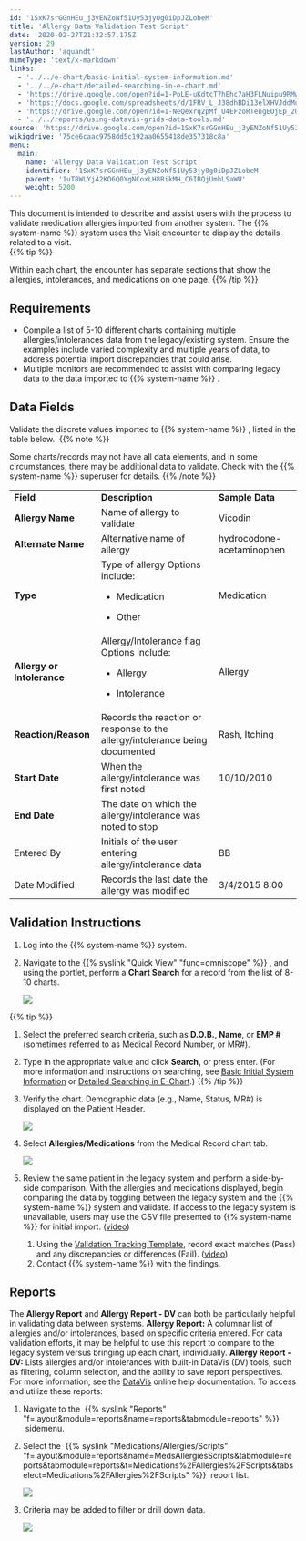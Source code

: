 ```yaml
---
id: '1SxK7srGGnHEu_j3yENZoNf51Uy53jy0g0iDpJZLobeM'
title: 'Allergy Data Validation Test Script'
date: '2020-02-27T21:32:57.175Z'
version: 29
lastAuthor: 'aquandt'
mimeType: 'text/x-markdown'
links:
  - '../../e-chart/basic-initial-system-information.md'
  - '../../e-chart/detailed-searching-in-e-chart.md'
  - 'https://drive.google.com/open?id=1-PoLE-uKdtcT7hEhc7aH3FLNuipu9RMw'
  - 'https://docs.google.com/spreadsheets/d/1FRV_L_J38dhBDi13elXHVJddMuIZy6Sq5P3Viv9IXxE/edit#gid=0'
  - 'https://drive.google.com/open?id=1-NeQexrq2pMf_U4EFzoRTengEOjEp_2U'
  - '../../reports/using-datavis-grids-data-tools.md'
source: 'https://drive.google.com/open?id=1SxK7srGGnHEu_j3yENZoNf51Uy53jy0g0iDpJZLobeM'
wikigdrive: '75ce6caac9758dd5c192aa0655418de357318c8a'
menu:
  main:
    name: 'Allergy Data Validation Test Script'
    identifier: '1SxK7srGGnHEu_j3yENZoNf51Uy53jy0g0iDpJZLobeM'
    parent: '1uT8WLYj42KO6Q0YgNCoxLH8RikMH_C6IBQjUmhLSaWU'
    weight: 5200
---
```

This document is intended to describe and assist users with the process to validate medication allergies imported from another system. The {{% system-name %}} system uses the Visit encounter to display the details related to a visit.   
{{% tip %}}

Within each chart, the encounter has separate sections that show the allergies, intolerances, and medications on one page.
{{% /tip %}}
  
## Requirements  

* Compile a list of 5-10 different charts containing multiple allergies/intolerances data from the legacy/existing system. Ensure the examples include varied complexity and multiple years of data, to address potential import discrepancies that could arise. 
* Multiple monitors are recommended to assist with comparing legacy data to the data imported to {{% system-name %}} . 
  
## Data Fields  

Validate the discrete values imported to {{% system-name %}} , listed in the table below. 
{{% note %}}

Some charts/records may not have all data elements, and in some circumstances, there may be additional data to validate. Check with the {{% system-name %}} superuser for details.
{{% /note %}}


<table>
<tr>
<td><strong>Field</strong></td>
<td><strong>Description</strong></td>
<td><strong>Sample Data</strong></td>
</tr>
<tr>
<td><strong>Allergy Name</strong></td>
<td>Name of allergy to validate</td>
<td>Vicodin</td>
</tr>
<tr>
<td><strong>Alternate Name</strong></td>
<td>Alternative name of allergy</td>
<td>hydrocodone-acetaminophen</td>
</tr>
<tr>
<td><strong>Type</strong></td>
<td>Type of allergy
Options include:
<ul><li><p>Medication</p></li><li><p>Other</p></li></ul></td>
<td>Medication</td>
</tr>
<tr>
<td><strong>Allergy or Intolerance</strong></td>
<td>Allergy/Intolerance flag
Options include:
<ul><li><p>Allergy</p></li><li><p>Intolerance</p></li></ul></td>
<td>Allergy</td>
</tr>
<tr>
<td><strong>Reaction/Reason</strong></td>
<td>Records the reaction or response to the allergy/intolerance being documented</td>
<td>Rash, Itching</td>
</tr>
<tr>
<td><strong>Start Date</strong></td>
<td>When the allergy/intolerance was first noted</td>
<td>10/10/2010</td>
</tr>
<tr>
<td><strong>End Date</strong></td>
<td>The date on which the allergy/intolerance was noted to stop</td>
<td></td>
</tr>
<tr>
<td>Entered By</td>
<td>Initials of the user entering allergy/intolerance data</td>
<td>BB</td>
</tr>
<tr>
<td>Date Modified</td>
<td>Records the last date the allergy was modified</td>
<td>3/4/2015 8:00</td>
</tr>

</table>
  
## Validation Instructions  

1. Log into the {{% system-name %}} system.
2. Navigate to the {{% syslink "Quick View" "func=omniscope" %}} , and using the portlet, perform a <strong>Chart Search</strong> for a record from the list of 8-10 charts.

   <img src="../allergy-data-validation-test-script.assets/52f73ae40dc37122cc526f2bbb6020ab.png" />

{{% tip %}}
   1. Select the preferred search criteria, such as <strong>D.O.B.</strong>, <strong>Name</strong>, or <strong>EMP #</strong> (sometimes referred to as Medical Record Number, or MR#).
   2. Type in the appropriate value and click <strong>Search,</strong> or press enter. (For more information and instructions on searching, see [Basic Initial System Information](../../e-chart/basic-initial-system-information.md) or [Detailed Searching in E-Chart](../../e-chart/detailed-searching-in-e-chart.md).)
{{% /tip %}}
1. Verify the chart. Demographic data (e.g., Name, Status, MR#) is displayed on the Patient Header.

   <img src="../allergy-data-validation-test-script.assets/3b6e81d53b6a76b60742edeec867658b.png" />



2. Select <strong>Allergies/Medications</strong> from the Medical Record chart tab.

   <img src="../allergy-data-validation-test-script.assets/3e3a569788287f0ab5e976e5bc3610a2.png" />



3. Review the same patient in the legacy system and perform a side-by-side comparison. With the allergies and medications displayed, begin comparing the data by toggling between the legacy system and the {{% system-name %}} system and validate. If access to the legacy system is unavailable, users may use the CSV file presented to {{% system-name %}} for initial import. ([video](https://drive.google.com/open?id=1-PoLE-uKdtcT7hEhc7aH3FLNuipu9RMw))
   1. Using the [Validation Tracking Template](https://docs.google.com/spreadsheets/d/1FRV_L_J38dhBDi13elXHVJddMuIZy6Sq5P3Viv9IXxE/edit#gid=0), record exact matches (Pass) and any discrepancies or differences (Fail). ([video](https://drive.google.com/open?id=1-NeQexrq2pMf_U4EFzoRTengEOjEp_2U))
   2. Contact {{% system-name %}} with the findings.
  
## Reports  

The **Allergy Report** and **Allergy Report - DV** can both be particularly helpful in validating data between systems.
**Allergy Report:** A columnar list of allergies and/or intolerances, based on specific criteria entered. For data validation efforts, it may be helpful to use this report to compare to the legacy system versus bringing up each chart, individually.
**Allergy Report - DV:** Lists allergies and/or intolerances with built-in DataVis (DV) tools, such as filtering, column selection, and the ability to save report perspectives. For more information, see the [DataVis](../../reports/using-datavis-grids-data-tools.md) online help documentation.
To access and utilize these reports:
1. Navigate to the  {{% syslink "Reports" "f=layout&module=reports&name=reports&tabmodule=reports" %}}  sidemenu.
2. Select the  {{% syslink "Medications/Allergies/Scripts" "f=layout&module=reports&name=MedsAllergiesScripts&tabmodule=reports&tabmodule=reports&t=Medications%2FAllergies%2FScripts&tabselect=Medications%2FAllergies%2FScripts" %}}  report list.

   <img src="../allergy-data-validation-test-script.assets/900ac3a98042d7338093aa2698c33d88.png" />



3. Criteria may be added to filter or drill down data.

   <img src="../allergy-data-validation-test-script.assets/676d1259f36139c0656a87e5dad00edb.png" />  


